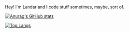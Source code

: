 Hey! I'm Landar and I code stuff sometimes, maybe, sort of.


[![Anurag's GitHub stats](https://github-readme-stats.vercel.app/api?username=landarxt)](https://github.com/anuraghazra/github-readme-stats)

[![Top Langs](https://github-readme-stats.vercel.app/api/top-langs/?username=landarxt&langs_count=10)](https://github.com/anuraghazra/github-readme-stats)
